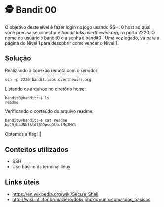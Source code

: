 # 🕵️ Bandit 00

O objetivo deste nível é fazer login no jogo usando SSH.
O host ao qual você precisa se conectar é *bandit.labs.overthewire.org*, na porta 2220. 
O nome de usuário é bandit0 e a senha é bandit0 . Uma vez logado, vá para a página do Nível 1 para descobrir como vencer o Nível 1.

## Solução

Realizando a conexão remota com o servidor
```
ssh -p 2220 bandit.labs.overthewire.org
```

Listando os arquivos no diretório home:
```
bandit0@bandit:~$ ls
readme
```

Verificando o conteúdo do arquivo readme:
```
bandit0@bandit:~$ cat readme
boJ9jbbUNNfktd78OOpsqOltutMc3MY1
```

Obtemos a flag! 🥷

## Conteitos utilizados

- SSH 
- Uso básico do terminal linux

## Links úteis

- https://en.wikipedia.org/wiki/Secure_Shell
- http://wiki.inf.ufpr.br/maziero/doku.php?id=unix:comandos_basicos
